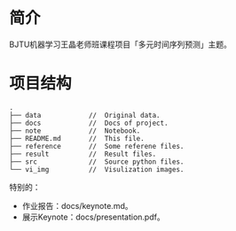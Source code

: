 # 简介
BJTU机器学习王晶老师班课程项目「多元时间序列预测」主题。



# 项目结构

```
.
├── data			//	Original data.
├── docs			//	Docs of project.
├── note			//	Notebook.
├── README.md		//	This file.
├── reference		//	Some referene files.
├── result			//	Result files.
├── src				//	Source python files.
└── vi_img			//	Visulization images.
```

特别的：

* 作业报告：docs/keynote.md。
* 展示Keynote：docs/presentation.pdf。

